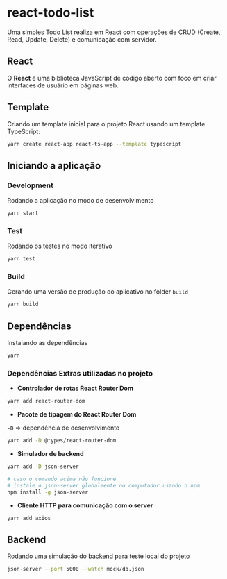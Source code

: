 # react-todo-list

Uma simples Todo List realiza em React com operações de CRUD (Create, Read, Update, Delete) e comunicação com servidor.

## React

O **React** é uma biblioteca JavaScript de código aberto com foco em criar interfaces de usuário em páginas web.

## Template

Criando um template inicial para o projeto React usando um template TypeScript:

```bash
yarn create react-app react-ts-app --template typescript
```

## Iniciando a aplicação

### Development

Rodando a aplicação no modo de desenvolvimento

```bash
yarn start
```

### Test

Rodando os testes no modo iterativo

```bash
yarn test
```

### Build

Gerando uma versão de produção do aplicativo no folder `build`

```bash
yarn build
```

## Dependências

Instalando as dependências

```bash
yarn
```

### Dependências Extras utilizadas no projeto

- **Controlador de rotas React Router Dom**

```bash
yarn add react-router-dom
```

- **Pacote de tipagem do React Router Dom**

`-D` => dependência de desenvolvimento

```bash
yarn add -D @types/react-router-dom
```

- **Simulador de backend**

```bash
yarn add -D json-server

# caso o comando acima não funcione
# instale o json-server globalmente no computador usando o npm
npm install -g json-server
```

- **Cliente HTTP para comunicação com o server**

```bash
yarn add axios
```

## Backend

Rodando uma simulação do backend para teste local do projeto

```bash
json-server --port 5000 --watch mock/db.json
```
